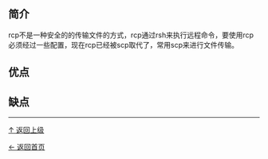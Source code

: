 
## 简介

rcp不是一种安全的的传输文件的方式，rcp通过rsh来执行远程命令，要使用rcp必须经过一些配置，现在rcp已经被scp取代了，常用scp来进行文件传输。

## 优点

## 缺点


----
[↑ 返回上级](https://github.com/asin929/linux-software/blob/master/Network-Application/Network-Application.md)

[← 返回首页](https://github.com/asin929/linux-software)
